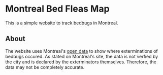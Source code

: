 # Montreal Bed Fleas Map

This is a simple website to track bedbugs in Montreal.

## About

The website uses Montreal's [open
data](http://donnees.ville.montreal.qc.ca/dataset/declarations-exterminations-punaises-de-lit) to show where exterminations of bedbugs occured.
As stated on Montreal's site, the data is not verfied by the city and is
declared by the exterminators themselves. Therefore, the data
may not be completely accurate.

